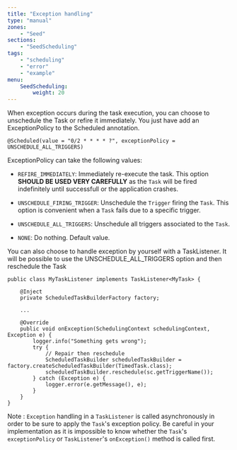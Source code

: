 ```yaml
---
title: "Exception handling"
type: "manual"
zones:
    - "Seed"
sections:
    - "SeedScheduling"
tags:
    - "scheduling"
    - "error"
    - "example"
menu:
    SeedScheduling:
        weight: 20
---
```


When exception occurs during the task execution, you can choose to unschedule the Task or refire it immediately. You just
have add an ExceptionPolicy to the Scheduled annotation.

    @Scheduled(value = "0/2 * * * * ?", exceptionPolicy = UNSCHEDULE_ALL_TRIGGERS)

ExceptionPolicy can take the following values:

- `REFIRE_IMMEDIATELY`: Immediately re-execute the task. This option **SHOULD BE USED VERY CAREFULLY** as the `Task` will be fired indefinitely until successfull or the application crashes.

- `UNSCHEDULE_FIRING_TRIGGER`: Unschedule the `Trigger` firing the `Task`. This option is convenient when a `Task` fails due
to a specific trigger.

- `UNSCHEDULE_ALL_TRIGGERS`: Unschedule all triggers associated to the `Task`.

- `NONE`: Do nothing. Default value.

You can also choose to handle exception by yourself with a TaskListener. It will be possible to use the
UNSCHEDULE_ALL_TRIGGERS option and then reschedule the Task

    public class MyTaskListener implements TaskListener<MyTask> {

        @Inject
        private ScheduledTaskBuilderFactory factory;

        ...

        @Override
        public void onException(SchedulingContext schedulingContext, Exception e) {
            logger.info("Something gets wrong");
            try {
                // Repair then reschedule
                ScheduledTaskBuilder scheduledTaskBuilder = factory.createScheduledTaskBuilder(TimedTask.class);
                scheduledTaskBuilder.reschedule(sc.getTriggerName());
            } catch (Exception e) {
                logger.error(e.getMessage(), e);
            }
        }
    }

Note : `Exception` handling in a `TaskListener` is called asynchronously in order to be sure to apply the `Task`'s exception policy. 
Be careful in your implementation as it is impossible to know whether the `Task`'s `exceptionPolicy` or `TaskListener`'s `onException()` method is called first.
